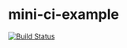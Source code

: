 # mini-ci-example

[![Build Status](https://travis-ci.com/x21L/mini-ci-example.svg?branch=main)](https://travis-ci.com/x21L/mini-ci-example)
